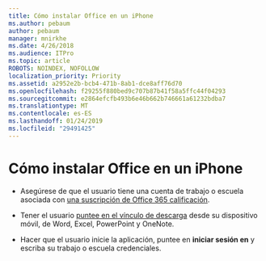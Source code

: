 ```yaml
---
title: Cómo instalar Office en un iPhone
ms.author: pebaum
author: pebaum
manager: mnirkhe
ms.date: 4/26/2018
ms.audience: ITPro
ms.topic: article
ROBOTS: NOINDEX, NOFOLLOW
localization_priority: Priority
ms.assetid: a2952e2b-bcb4-471b-8ab1-dce8aff76d70
ms.openlocfilehash: f29255f880bed9c707b87b41f58a5ffc44f04293
ms.sourcegitcommit: e2864efcfb493b6e46b662b746661a61232bdba7
ms.translationtype: MT
ms.contentlocale: es-ES
ms.lasthandoff: 01/24/2019
ms.locfileid: "29491425"
---
```

# <a name="how-to-install-office-on-an-iphone"></a>Cómo instalar Office en un iPhone

- Asegúrese de que el usuario tiene una cuenta de trabajo o escuela asociada con [una suscripción de Office 365 calificación](https://support.office.com/article/9ef8b63a-05fd-4f9c-bac5-29da046833ea).
    
- Tener el usuario [puntee en el vínculo de descarga](https://support.office.com/article/9df6d10c-7281-4671-8666-6ca8e339b628) desde su dispositivo móvil, de Word, Excel, PowerPoint y OneNote. 
    
- Hacer que el usuario inicie la aplicación, puntee en **iniciar sesión en** y escriba su trabajo o escuela credenciales. 
    

